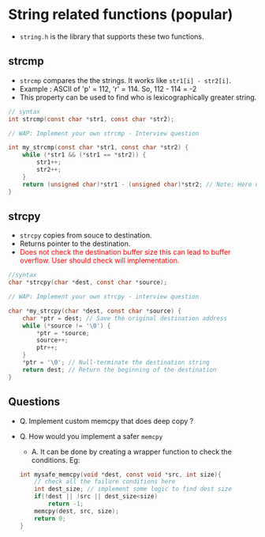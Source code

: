 # String related functions (popular)
- `string.h` is the library that supports these two functions.

## strcmp

- `strcmp` compares the the strings. It works like `str1[i] - str2[i]`.  
- Example : ASCII of 'p' = 112, 'r' = 114. So, 112 - 114 = -2
- This property can be used to find who is lexicographically greater string.
```c
// syntax
int strcmp(const char *str1, const char *str2);

// WAP: Implement your own strcmp - Interview question

int my_strcmp(const char *str1, const char *str2) {
    while (*str1 && (*str1 == *str2)) {
        str1++;
        str2++;
    }
    return (unsigned char)*str1 - (unsigned char)*str2; // Note: Here unsigned char has been used
}

```

## strcpy

-  `strcpy` copies from souce to destination.
- Returns pointer to the destination.
- <span style = "color:red;"> Does not check the destination buffer size
this can lead to buffer overflow. User should check will implementation.</span>
```c
//syntax
char *strcpy(char *dest, const char *source);

// WAP: Implement your own strcpy - interview question

char *my_strcpy(char *dest, const char *source) {
    char *ptr = dest; // Save the original destination address
    while (*source != '\0') {
        *ptr = *source;
        source++;
        ptr++;
    }
    *ptr = '\0'; // Null-terminate the destination string
    return dest; // Return the beginning of the destination
}

```


## Questions

- Q. Implement custom memcpy that does deep copy ?

- Q. How would you implement a safer `memcpy`
    - A. It can be done by creating a wrapper function to check the conditions. Eg:
    ```c
    int mysafe_memcpy(void *dest, const void *src, int size){
        // check all the failure conditions here
        int dest_size; // implement some logic to find dest size
        if(!dest || !src || dest_size<size)
            return -1;
        memcpy(dest, src, size);
        return 0;
    }
